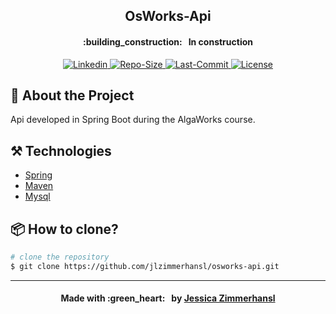 <h2 align="center">
            OsWorks-Api
</h2>
<h4 align="center">
            :building_construction: &nbsp; In construction
</h4>

<p align="center">

<a href="https://www.linkedin.com/in/jessica-zimmerhansl">
    <img alt="Linkedin" src="https://img.shields.io/badge/JessicaZimmerhansl-6db33f?style=flat-sqaure&logo=LinkedIn&labelColor=#6db33f">
  </a>   
     <a href="https://github.com/jlzimmerhansl/osworks-api">
    <img alt="Repo-Size" src="https://img.shields.io/github/repo-size/jlzimmerhansl/osworks-api?color=%236db33f&logoColor=%236db33f&style=flat-square">
  </a>    
                                                                                                         
  <a href="https://github.com/jlzimmerhansl/osworks-api/commits/master">
    <img alt="Last-Commit" src="https://img.shields.io/github/last-commit/jlzimmerhansl/osworks-api?color=%236db33f&logoColor=%236db33f&style=flat-square">
  </a>

  <a href="https://github.com/jlzimmerhansl/osworks-api">
    <img alt="License" src="https://img.shields.io/github/languages/top/jlzimmerhansl/osworks-api?color=%236db33f&logoColor=%236db33f&style=flat-square">
  </a> 
</p>

## :bookmark: About the Project

Api developed in Spring Boot during the AlgaWorks course.

## :hammer_and_pick: Technologies

- [Spring][url-spring]
- [Maven][url-maven]
- [Mysql][url-mysql]

## :package: How to clone?

```bash
# clone the repository
$ git clone https://github.com/jlzimmerhansl/osworks-api.git
```

---

<h4 align="center">
Made with :green_heart: &nbsp; by <a href="https://www.linkedin.com/in/jessica-zimmerhansl" target="_blank">Jessica Zimmerhansl</a>
</h4>



[url-spring]: https://spring.io
[url-maven]: https://maven.apache.org
[url-mysql]: https://www.mysql.com
